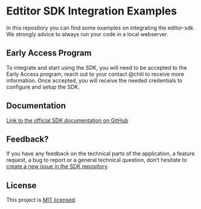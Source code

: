 # Edtitor SDK Integration Examples

In this repository you can find some examples on integrating the editor-sdk.
We strongly advice to always run your code in a local webserver.

## Early Access Program

To integrate and start using the SDK, you will need to be accepted to the Early Access program, reach out to your contact @chili to receive more information. Once accepted, you will receive the needed credentials to configure and setup the SDK.

## Documentation

[Link to the official SDK documentation on GitHub](https://chili-publish.github.io/editor-sdk/)

## Feedback?

If you have any feedback on the technical parts of the application, a feature request, a bug to report or a general technical question, don’t hesitate to [create a new issue in the SDK repository](https://github.com/chili-publish/editor-sdk/issues/new/choose).

## License

This project is [MIT licensed](https://github.com/chili-publish/editor-sdk-integration-examples/blob/main/LICENSE).